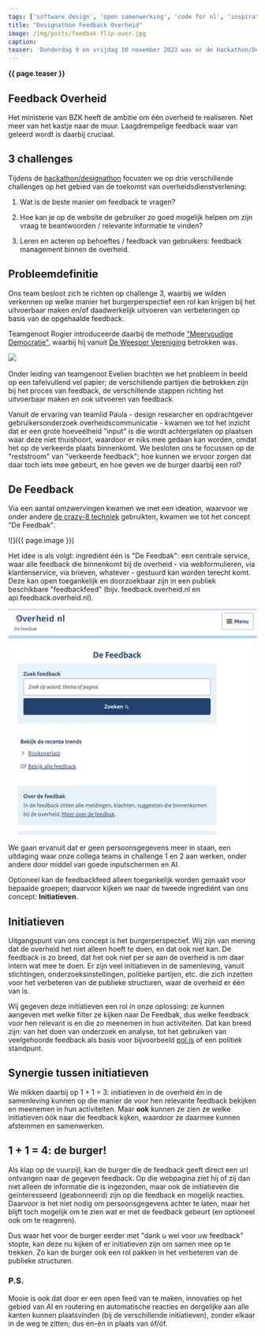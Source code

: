 ```yaml
---
tags: ['software design', 'open samenwerking', 'code for nl', 'inspiratie', 'public tech', 'creativiteit']
title: "Designathon Feedback Overheid"
image: /img/posts/feedbak-flip-over.jpg
caption: 
teaser: 'Donderdag 9 en vrijdag 10 november 2023 was er de Hackathon/Designathon "Feedback Overheid" bij Waag en Datalab Amsterdam. Ons team van 4 designers, "FB&4th" (Feedback and Forth), werkte aan het concept "De Feedbak".'
---
```

<strong>{{ page.teaser }}</strong>

## Feedback Overheid

Het ministerie van BZK heeft de ambitie om één overheid te realiseren. Niet meer van het kastje naar de muur. Laagdrempelige feedback waar van geleerd wordt is daarbij cruciaal.

## 3 challenges

Tijdens de [hackathon/designathon](https://www.meetup.com/code-for-nl/events/296694341/) focusten we op drie verschillende challenges op het gebied van de toekomst van overheidsdienstverlening:

1. Wat is de beste manier om feedback te vragen?

2. Hoe kan je op de website de gebruiker zo goed mogelijk helpen om zijn vraag te beantwoorden / relevante informatie te vinden?

3. Leren en acteren op behoeftes / feedback van gebruikers: feedback management binnen de overheid.

## Probleemdefinitie

Ons team besloot zich te richten op challenge 3, waarbij we wilden verkennen op welke manier het burgerperspectief een rol kan krijgen bij het uitvoerbaar maken en/of daadwerkelijk uitvoeren van verbeteringen op basis van de opgehaalde feedback.

Teamgenoot Rogier introduceerde daarbij de methode ["Meervoudige Democratie"](https://www.medemo.nl/amp/communicatieplatform/), waarbij hij vanuit [De Weesper Vereniging](https://deweesper.nl/de-vereniging.html) betrokken was.

![](https://www.medemo.nl/media/posts/8/responsive/2c-6-xl.jpg)

Onder leiding van teamgenoot Evelien brachten we het probleem in beeld op een tafelvullend vel papier; de verschillende partijen die betrokken zijn bij het proces van feedback, de verschillende stappen richting het uitvoerbaar maken en ook uitvoeren van feedback.

Vanuit de ervaring van teamlid Paula - design researcher en opdrachtgever gebruikersonderzoek overheidscommunicatie - kwamen we tot het inzicht dat er een grote hoeveelheid "input" is die wordt achtergelaten op plaatsen waar deze niet thuishoort, waardoor er niks mee gedaan kan worden, omdat het op de verkeerde plaats binnenkomt. We besloten ons te focussen op de "reststroom" van "verkeerde feedback"; hoe kunnen we ervoor zorgen dat daar toch iets mee gebeurt, en hoe geven we de burger daarbij een rol?

## De Feedback

Via een aantal omzwervingen kwamen we met een ideation, waarvoor we onder andere [de crazy-8 techniek](https://www.tiltshift.nl/materialen/crazy-8/) gebruikten, kwamen we tot het concept "De Feedbak".

![]({{ page.image }})

Het idee is als volgt: ingrediënt één is "De Feedbak": een centrale service, waar alle feedback die binnenkomt bij de overheid - via webformulieren, via klantenservice, via brieven, whatever - gestuurd kan worden terecht komt. Deze kan open toegankelijk en doorzoekbaar zijn in een publiek beschikbare "feedbackfeed" (bijv. feedback.overheid.nl en api.feedback.overheid.nl).

![](/img/posts/feedbak-screen.png)

We gaan ervanuit dat er geen persoonsgegevens meer in staan, een uitdaging waar onze collega teams in challenge 1 en 2 aan werken, onder andere door middel van goede inputschermen en AI.

Optioneel kan de feedbackfeed alleen toegankelijk worden gemaakt voor bepaalde groepen; daarvoor kijken we naar de tweede ingrediënt van ons concept: **Initiatieven**.

## Initiatieven

Uitgangspunt van ons concept is het burgerperspectief. Wij zijn van mening dat de overheid het niet alleen hoeft te doen, en dat ook niet kan. De feedback is zo breed, dat het ook niet per se aan de overheid is om daar intern wat mee te doen. Er zijn veel initiatieven in de samenleving, vanuit stichtingen, onderzoeksinstellingen, politieke partijen, etc. die zich inzetten voor het verbeteren van de publieke structuren, waar de overheid er één van is.

Wij gegeven deze initiatieven een rol in onze oplossing: ze kunnen aangeven met welke filter ze kijken naar De Feedbak, dus welke feedback voor hen relevant is en die zo meenemen in hun activiteiten. Dat kan breed zijn: van het doen van onderzoek en analyse, tot het gebruiken van veelgehoorde feedback als basis voor bijvoorbeeld [pol.is](https://www.zuid-holland.nl/onderwerpen/digitaal-zuid-holland/vervolg-expeditie-publieke-platformen/pilot-pol-platform/) of een politiek standpunt.

## Synergie tussen initiatieven

We mikken daarbij op 1 + 1 = 3: initiatieven in de overheid én in de samenleving kunnen op die manier de voor hen relevante feedback bekijken en meenemen in hun activiteiten. Maar **ook** kunnen ze zien ze welke initiatieven óók naar die feedback kijken, waardoor ze daarmee kunnen afstemmen en samenwerken.

## 1 + 1 = 4: de burger!

Als klap op de vuurpijl, kan de burger die de feedback geeft direct een url ontvangen naar de gegeven feedback. Op die webpagina ziet hij of zij dan niet alleen de informatie die is ingezonden, maar ook de initiatieven die geïnteresseerd (geabonneerd) zijn op die feedback en mogelijk reacties. Daarvoor is het niet nodig om persoonsgegevens achter te laten, maar het blijft toch mogelijk om te zien wat er met de feedback gebeurt (en optioneel ook om te reageren).

Dus waar het voor de burger eerder met "dank u wel voor uw feedback" stopte, kan deze nu kijken of er initiatieven zijn om samen mee op te trekken. Zo kan de burger ook een rol pakken in het verbeteren van de publieke structuren.

### P.S.

Mooie is ook dat door er een open feed van te maken, innovaties op het gebied van AI en routering en automatische reacties en dergelijke aan alle kanten kunnen plaatsvinden (bij de verschillende initiatieven), zonder elkaar in de weg te zitten; dus én-én in plaats van óf/óf.
